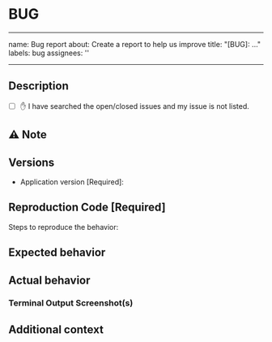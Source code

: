# BUG

<!-- Document Title of your Bug Here -->

---
name: Bug report
about: Create a report to help us improve
title: "[BUG]: ..."
labels: bug
assignees: ''

---

## Description

 <!--
Please provide a clear and concise description of the issue you are
encountering, and a reproduction of your configuration
(see the `examples/*` directory for references that you can copy+paste
and tailor to match your configs if you are unable to copy your exact
configuration). The reproduction MUST be executable by running a `unit`
or `regression` test without any further changes.
-->

<!--
If your request is for a new feature, please use the `Feature request` template.
-->

- [ ] ✋ I have searched the open/closed issues and my issue is not listed.

## ⚠️ Note

<!--
Before you submit an issue, please perform the following first:

1. Make sure that you have cleaned all project build caches etc.
(e.g. the temporary files and folders created by running the code)
2. Re-compile and initialize your code by running any build or
initialize commands (varies by project type)
3. Verify all the input parameters and configurations to be correct
4. Re-attempt your process and verify the issue persists
-->

## Versions

- Application version [Required]:
<!-- Version of the model or application used when the bug occurred -->

## Reproduction Code [Required]

<!-- REQUIRED -->

Steps to reproduce the behavior:

<!-- Are you using workspaces? -->
<!-- Have you cleared the local cache (see Notice section above)? -->
<!-- List steps in order that led up to the issue you encountered -->

## Expected behavior

<!-- A clear and concise description of what you expected to happen -->

## Actual behavior

<!-- A clear and concise description of what actually happened -->

### Terminal Output Screenshot(s)

<!-- Optional but helpful -->

## Additional context

<!-- Add any other context about the problem here -->
